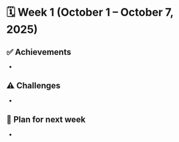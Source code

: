 # 🗓️ Week 1 (October 1 – October 7, 2025)
## ✅ Achievements
- 

## ⚠️ Challenges
- 

## 📌 Plan for next week
- 
